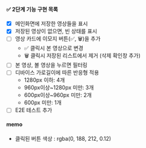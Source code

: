 #### ✅ 2단계 기능 구현 목록

- [x] 메인화면에 저장한 영상들을 표시
- [x] 저장된 영상이 없으면, 빈 상태를 표시
- [ ] 영상 카드에 이모지 버튼(✅, 🗑️)을 추가
  - ✅ 클릭시 본 영상으로 변경
  - 🗑️ 클릭시 저장된 리스트에서 제거 (삭제 확인창 추가)
- [ ] 본 영상, 볼 영상을 누르면 필터링
- [ ] 디바이스 가로길이에 따른 반응형 적용
  - 1280px 이하: 4개
  - 960px이상~1280px 미만: 3개
  - 600px이상~960px 미만: 2개
  - 600px 미만: 1개
- [ ] E2E 테스트 추가

#### memo

- 클릭된 버튼 색상 : rgba(0, 188, 212, 0.12)
